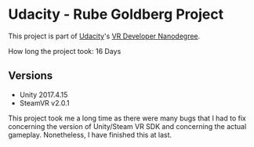 # Udacity - Rube Goldberg Project

This project is part of [Udacity](https://www.udacity.com "Udacity - Be in demand")'s [VR Developer Nanodegree](https://www.udacity.com/course/vr-developer-nanodegree--nd017).

How long the project took: 16 Days

## Versions
- Unity 2017.4.15
- SteamVR v2.0.1

This project took me a long time as there were many bugs that I had to fix concerning the version of Unity/Steam VR SDK and concerning the actual gameplay. Nonetheless, I have finished this at last.


